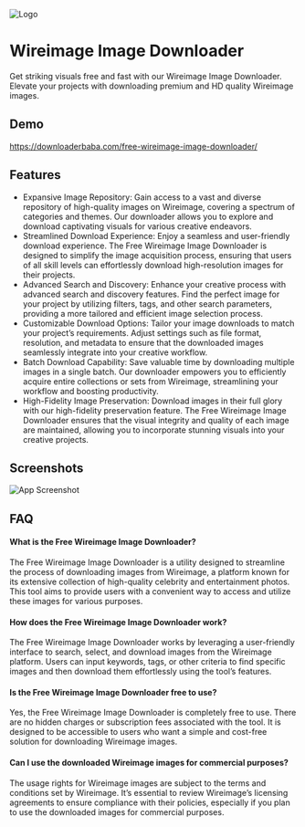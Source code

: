 
![Logo](https://downloaderbaba.com/wp-content/uploads/2023/11/logo-150.png)


# Wireimage Image Downloader

Get striking visuals free and fast with our Wireimage Image Downloader. Elevate your projects with downloading premium and HD quality Wireimage images.

## Demo

https://downloaderbaba.com/free-wireimage-image-downloader/


## Features

- Expansive Image Repository: Gain access to a vast and diverse repository of high-quality images on Wireimage, covering a spectrum of categories and themes. Our downloader allows you to explore and download captivating visuals for various creative endeavors.
- Streamlined Download Experience: Enjoy a seamless and user-friendly download experience. The Free Wireimage Image Downloader is designed to simplify the image acquisition process, ensuring that users of all skill levels can effortlessly download high-resolution images for their projects.
- Advanced Search and Discovery: Enhance your creative process with advanced search and discovery features. Find the perfect image for your project by utilizing filters, tags, and other search parameters, providing a more tailored and efficient image selection process.
- Customizable Download Options: Tailor your image downloads to match your project’s requirements. Adjust settings such as file format, resolution, and metadata to ensure that the downloaded images seamlessly integrate into your creative workflow.
- Batch Download Capability: Save valuable time by downloading multiple images in a single batch. Our downloader empowers you to efficiently acquire entire collections or sets from Wireimage, streamlining your workflow and boosting productivity.
- High-Fidelity Image Preservation: Download images in their full glory with our high-fidelity preservation feature. The Free Wireimage Image Downloader ensures that the visual integrity and quality of each image are maintained, allowing you to incorporate stunning visuals into your creative projects.


## Screenshots

![App Screenshot](https://i.ibb.co/6WmQLZv/wireimage-downloader.png)


## FAQ

#### What is the Free Wireimage Image Downloader?

The Free Wireimage Image Downloader is a utility designed to streamline the process of downloading images from Wireimage, a platform known for its extensive collection of high-quality celebrity and entertainment photos. This tool aims to provide users with a convenient way to access and utilize these images for various purposes.

#### How does the Free Wireimage Image Downloader work? 

The Free Wireimage Image Downloader works by leveraging a user-friendly interface to search, select, and download images from the Wireimage platform. Users can input keywords, tags, or other criteria to find specific images and then download them effortlessly using the tool’s features.

####   Is the Free Wireimage Image Downloader free to use?

Yes, the Free Wireimage Image Downloader is completely free to use. There are no hidden charges or subscription fees associated with the tool. It is designed to be accessible to users who want a simple and cost-free solution for downloading Wireimage images.

#### Can I use the downloaded Wireimage images for commercial purposes? 

The usage rights for Wireimage images are subject to the terms and conditions set by Wireimage. It’s essential to review Wireimage’s licensing agreements to ensure compliance with their policies, especially if you plan to use the downloaded images for commercial purposes.
